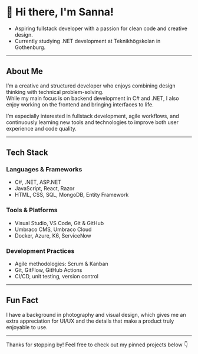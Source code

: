 # 👋 Hi there, I'm Sanna!

- Aspiring fullstack developer with a passion for clean code and creative design.
- Currently studying .NET development at Teknikhögskolan in Gothenburg.

---

## About Me

I’m a creative and structured developer who enjoys combining design thinking with technical problem-solving.  
While my main focus is on backend development in C# and .NET, I also enjoy working on the frontend and bringing interfaces to life.

I’m especially interested in fullstack development, agile workflows, and continuously learning new tools and technologies to improve both user experience and code quality.

---

## Tech Stack

### Languages & Frameworks  
- C#, .NET, ASP.NET  
- JavaScript, React, Razor  
- HTML, CSS, SQL, MongoDB, Entity Framework

### Tools & Platforms  
- Visual Studio, VS Code, Git & GitHub  
- Umbraco CMS, Umbraco Cloud  
- Docker, Azure, K6, ServiceNow  

### Development Practices  
- Agile methodologies: Scrum & Kanban
- Git, GitFlow, GitHub Actions
- CI/CD, unit testing, version control

---

## Fun Fact

I have a background in photography and visual design, which gives me an extra appreciation for UI/UX and the details that make a product truly enjoyable to use.

---

Thanks for stopping by! Feel free to check out my pinned projects below 👇

